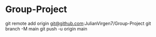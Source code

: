 # Group-Project
git remote add origin git@github.com:JulianVirgen7/Group-Project
git branch -M main
git push -u origin main
